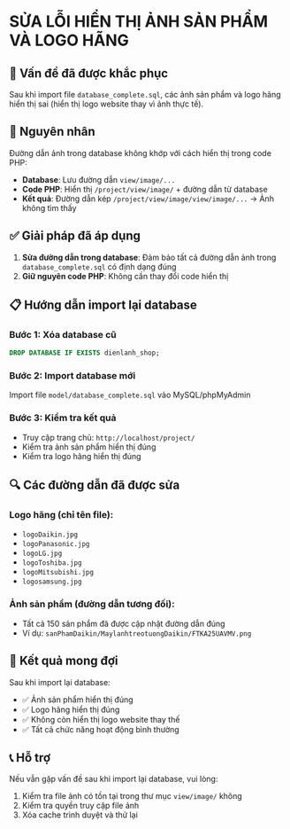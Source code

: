 # SỬA LỖI HIỂN THỊ ẢNH SẢN PHẨM VÀ LOGO HÃNG

## 🔧 Vấn đề đã được khắc phục

Sau khi import file `database_complete.sql`, các ảnh sản phẩm và logo hãng hiển thị sai (hiển thị logo website thay vì ảnh thực tế).

## 🎯 Nguyên nhân

Đường dẫn ảnh trong database không khớp với cách hiển thị trong code PHP:
- **Database**: Lưu đường dẫn `view/image/...`
- **Code PHP**: Hiển thị `/project/view/image/` + đường dẫn từ database
- **Kết quả**: Đường dẫn kép `/project/view/image/view/image/...` → Ảnh không tìm thấy

## ✅ Giải pháp đã áp dụng

1. **Sửa đường dẫn trong database**: Đảm bảo tất cả đường dẫn ảnh trong `database_complete.sql` có định dạng đúng
2. **Giữ nguyên code PHP**: Không cần thay đổi code hiển thị

## 📋 Hướng dẫn import lại database

### Bước 1: Xóa database cũ
```sql
DROP DATABASE IF EXISTS dienlanh_shop;
```

### Bước 2: Import database mới
Import file `model/database_complete.sql` vào MySQL/phpMyAdmin

### Bước 3: Kiểm tra kết quả
- Truy cập trang chủ: `http://localhost/project/`
- Kiểm tra ảnh sản phẩm hiển thị đúng
- Kiểm tra logo hãng hiển thị đúng

## 🔍 Các đường dẫn đã được sửa

### Logo hãng (chỉ tên file):
- `logoDaikin.jpg`
- `logoPanasonic.jpg`
- `logoLG.jpg`
- `logoToshiba.jpg`
- `logoMitsubishi.jpg`
- `logosamsung.jpg`

### Ảnh sản phẩm (đường dẫn tương đối):
- Tất cả 150 sản phẩm đã được cập nhật đường dẫn đúng
- Ví dụ: `sanPhamDaikin/MaylanhtreotuongDaikin/FTKA25UAVMV.png`

## 🎉 Kết quả mong đợi

Sau khi import lại database:
- ✅ Ảnh sản phẩm hiển thị đúng
- ✅ Logo hãng hiển thị đúng
- ✅ Không còn hiển thị logo website thay thế
- ✅ Tất cả chức năng hoạt động bình thường

## 📞 Hỗ trợ

Nếu vẫn gặp vấn đề sau khi import lại database, vui lòng:
1. Kiểm tra file ảnh có tồn tại trong thư mục `view/image/` không
2. Kiểm tra quyền truy cập file ảnh
3. Xóa cache trình duyệt và thử lại 